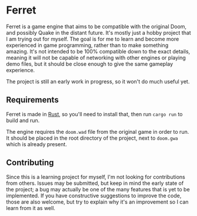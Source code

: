 # Ferret

Ferret is a game engine that aims to be compatible with the original Doom, and possibly Quake in the distant future. It's mostly just a hobby project that I am trying out for myself. The goal is for me to learn and become more experienced in game programming, rather than to make something amazing. It's not intended to be 100% compatible down to the exact details, meaning it will not be capable of networking with other engines or playing demo files, but it should be close enough to give the same gameplay experience.

The project is still an early work in progress, so it won't do much useful yet.

## Requirements

Ferret is made in [Rust](https://www.rust-lang.org/), so you'll need to install that, then run `cargo run` to build and run.

The engine requires the `doom.wad` file from the original game in order to run. It should be placed in the root directory of the project, next to `doom.gwa` which is already present.

## Contributing

Since this is a learning project for myself, I'm not looking for contributions from others. Issues may be submitted, but keep in mind the early state of the project; a bug may actually be one of the many features that is yet to be implemented. If you have constructive suggestions to improve the code, those are also welcome, but try to explain why it's an improvement so I can learn from it as well.
